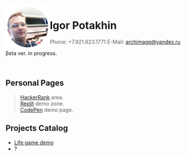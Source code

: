 <img src="2022-09-14_11-15-31.png" align="left" width="120" height="120">

# Igor Potakhin
> Phone: +7.921.623.1771
> E-Mail: archimage@yandex.ru


βeta ver. in progress.<br>

<br clear="left">

## Personal Pages

> [HackerRank](https://www.hackerrank.com/archimage) area.<br>
> [Replit](https://replit.com/@archimage) demo zone.<br>
> [CodePen](https://codepen.io/archimage_wiz) demo page.<br>

## Projects Catalog

+ [Life game demo](https://replit.com/@archimage/CPPCurs1Life)
+ ?

